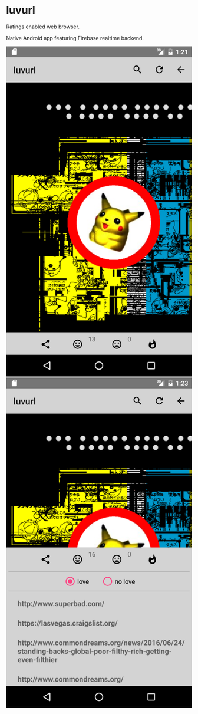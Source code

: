 # luvurl

Ratings enabled web browser.

Native Android app featuring Firebase realtime backend.


![luvurl1](https://github.com/ofoke/luvurl/blob/master/Screenshot_20160625-132102.png)
![luvurl2](https://github.com/ofoke/luvurl/blob/master/Screenshot_20160625-132311.png)



